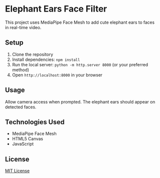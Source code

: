 # Elephant Ears Face Filter

This project uses MediaPipe Face Mesh to add cute elephant ears to faces in real-time video.

## Setup

1. Clone the repository
2. Install dependencies: `npm install`
3. Run the local server: `python -m http.server 8000` (or your preferred method)
4. Open `http://localhost:8000` in your browser

## Usage

Allow camera access when prompted. The elephant ears should appear on detected faces.

## Technologies Used

- MediaPipe Face Mesh
- HTML5 Canvas
- JavaScript

## License

[MIT License](LICENSE)